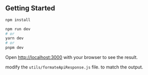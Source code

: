 ## Getting Started
```bash
npm install
```
```bash
npm run dev
# or
yarn dev
# or
pnpm dev
```

Open [http://localhost:3000](http://localhost:3000) with your browser to see the result.

modify the `utils/formateApiResponse.js` file. to match the output. 